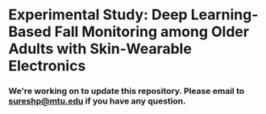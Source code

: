 # Experimental Study: Deep Learning-Based Fall Monitoring among Older Adults with Skin-Wearable Electronics 



### We're working on to update this repository. Please email to sureshp@mtu.edu if you have any question.
